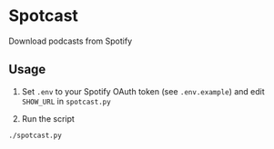 # Spotcast

Download podcasts from Spotify

## Usage

1. Set `.env` to your Spotify OAuth token (see `.env.example`) and edit `SHOW_URL` in `spotcast.py`

2. Run the script

```
./spotcast.py
```
